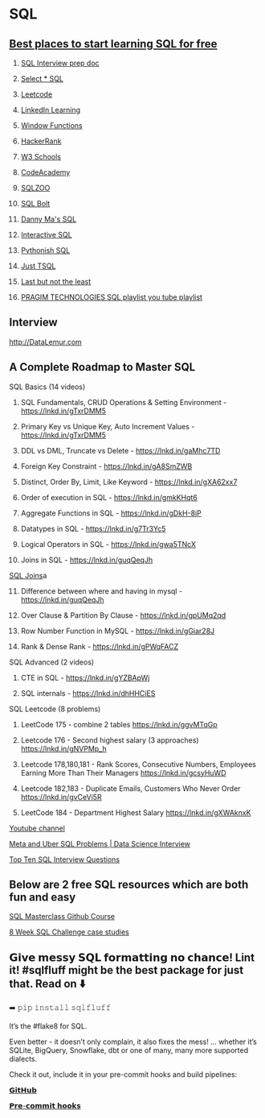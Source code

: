 # SQL

## [Best places to start learning SQL for free](https://www.linkedin.com/posts/deepanshuk_sql-data-career-activity-6976386058103980034-LypO/?utm_source=share&utm_medium=member_android)

  1. [SQL Interview prep doc](nerdsfornerds.in)
  
  2. [Select * SQL](selectstarsql.com/)

  3. [Leetcode](lnkd.in/g3c5JGC)

  4. [LinkedIn Learning](lnkd.in/gQXFc4n)

  5. [Window Functions](lnkd.in/g3RtPCJ)

  6. [HackerRank](lnkd.in/grv_9sB)

  7. [W3 Schools](lnkd.in/gJPfrrv)

  8. [CodeAcademy](lnkd.in/gT5xmpN)

  9. [SQLZOO](sqlzoo.net/)

  10. [SQL Bolt](sqlbolt.com/)

  11. [Danny Ma's SQL](8weeksqlchallenge.com/)

  12. [Interactive SQL](sqlcourse.com/)

  13. [Pythonish SQL](stratascratch.com)

  14. [Just TSQL](sqlservertutorial.net)

  15. [Last but not the least](mode.com)
  
  16. [PRAGIM TECHNOLOGIES SQL playlist you tube playlist](https://www.youtube.com/playlist?list=PL08903FB7ACA1C2FB)

## Interview

http://DataLemur.com

## A Complete Roadmap to Master SQL

SQL Basics (14 videos)

1. SQL Fundamentals, CRUD Operations & Setting Environment - 
https://lnkd.in/gTxrDMM5

2. Primary Key vs Unique Key, Auto Increment Values -
https://lnkd.in/gTxrDMM5

3. DDL vs DML, Truncate vs Delete -
https://lnkd.in/gaMhc7TD

4. Foreign Key Constraint -
https://lnkd.in/gA8SmZWB

5. Distinct, Order By, Limit, Like Keyword -
https://lnkd.in/gXA62xx7

6. Order of execution in SQL -
https://lnkd.in/gmkKHqt6

7. Aggregate Functions in SQL -
https://lnkd.in/gDkH-8jP

8. Datatypes in SQL -
https://lnkd.in/g7Tr3Yc5

9. Logical Operators in SQL -
https://lnkd.in/gwa5TNcX

10. Joins in SQL - 
https://lnkd.in/guqQeqJh

[SQL Joins](https://www.linkedin.com/posts/pooja-jain-898253106_licreatoraccelerator-linkedinforcreators-activity-6959372104173514752-ky7y/?utm_source=linkedin_share&utm_medium=android_app)a

11. Difference between where and having in mysql -
https://lnkd.in/guqQeqJh

12. Over Clause & Partition By Clause -
https://lnkd.in/gpUMq2qd

13. Row Number Function in MySQL -
https://lnkd.in/gGiar28J

14. Rank & Dense Rank -
https://lnkd.in/gPWqFACZ

SQL Advanced (2 videos)

1. CTE in SQL -
https://lnkd.in/gYZBApWj

2. SQL internals -
https://lnkd.in/dhHHCiES

SQL Leetcode (8 problems)

1. LeetCode 175 - combine 2 tables
https://lnkd.in/ggvMTqGp

2. Leetcode 176 - Second highest salary (3 approaches)
https://lnkd.in/gNVPMp_h

3. Leetcode 178,180,181 - Rank Scores, Consecutive Numbers, Employees Earning More Than Their Managers
https://lnkd.in/gcsyHuWD

4. Leetcode 182,183 - Duplicate Emails, Customers Who Never Order
https://lnkd.in/gvCeVi5R

5. LeetCode 184 - Department Highest Salary
https://lnkd.in/gXWAknxK

[Youtube channel](https://lnkd.in/geJt-sMS)

[Meta and Uber SQL Problems | Data Science Interview](https://www.youtube.com/watch?v=3raOQS1hbcc)

[Top Ten SQL Interview Questions](https://www.linkedin.com/feed/update/urn:li:activity:6912809590044704769/?utm_source=linkedin_share&utm_medium=android_app)
  
## Below are 2 free SQL resources which are both fun and easy 

[SQL Masterclass Github Course](https://lnkd.in/guSHn4VT)

[8 Week SQL Challenge case studies](https://lnkd.in/dyxvUK6s)

## 𝗚𝗶𝘃𝗲 𝗺𝗲𝘀𝘀𝘆 𝗦𝗤𝗟 𝗳𝗼𝗿𝗺𝗮𝘁𝘁𝗶𝗻𝗴 𝗻𝗼 𝗰𝗵𝗮𝗻𝗰𝗲! Lint it! #sqlfluff might be the best package for just that. Read on ⬇️

➡️  𝚙𝚒𝚙  𝚒𝚗𝚜𝚝𝚊𝚕𝚕  𝚜𝚚𝚕𝚏𝚕𝚞𝚏𝚏

It’s the #flake8 for SQL.

Even better - it doesn’t only complain, it also fixes the mess!
… whether it’s SQLite, BigQuery, Snowflake, dbt or one of many, many more supported dialects.

Check it out, include it in your pre-commit hooks and build pipelines:

[𝗚𝗶𝘁𝗛𝘂𝗯](https://lnkd.in/ezWYJ7Ex)

[𝗣𝗿𝗲-𝗰𝗼𝗺𝗺𝗶𝘁 𝗵𝗼𝗼𝗸𝘀](https://lnkd.in/eZxzT6Pk)









